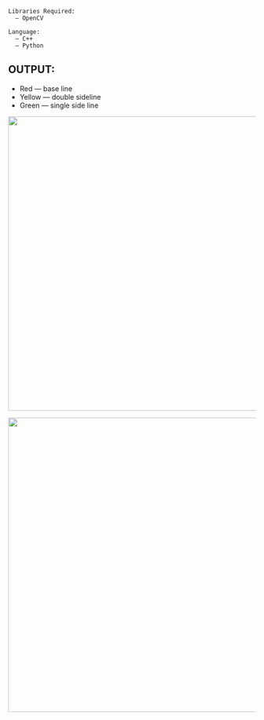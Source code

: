 ```shell
Libraries Required:
  — OpenCV

Language:
  — C++
  — Python
```

OUTPUT:
------------
* Red — base line 
* Yellow — double sideline
* Green — single side line 

<p align="right">
  <img src="https://raw.githubusercontent.com/Maddyai/tennis_court/master/output/test.jpg "/output test.jpg" 
  width="600">
</p>

<p align="right">
<img src="https://raw.githubusercontent.com/Maddyai/tennis_court/master/output/tennis_court.jpg" 
width=600 
</p>
